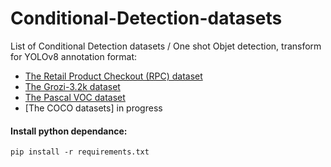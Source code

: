 # Conditional-Detection-datasets

List of Conditional Detection datasets / One shot Objet detection, transform for YOLOv8 annotation format:

* [The Retail Product Checkout (RPC) dataset](/RPC)
* [The Grozi-3.2k dataset](/GROZI-3.2k)
* [The Pascal VOC dataset](/PascalVOC/)
* [The COCO datasets] in progress

#### Install python dependance:
```
pip install -r requirements.txt
```
